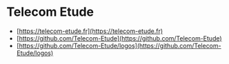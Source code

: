 # Telecom Etude

- [https://telecom-etude.fr](https://telecom-etude.fr)
- [https://github.com/Telecom-Etude](https://github.com/Telecom-Etude)
- [https://github.com/Telecom-Etude/logos](https://github.com/Telecom-Etude/logos)
